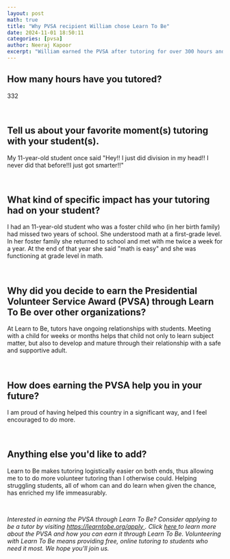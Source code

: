 ```yaml
---
layout: post
math: true
title: "Why PVSA recipient William chose Learn To Be"
date: 2024-11-01 18:50:11
categories: [pvsa]
author: Neeraj Kapoor
excerpt: "William earned the PVSA after tutoring for over 300 hours and helping his student get to grade level after being 5 grade levels behind!"
---
```


<h2 id="">
 How many hours have you tutored?
</h2>
<p id="">
 332
</p>
<p id="">
 ‍
</p>
<h2 id="">
 Tell us about your favorite moment(s) tutoring with your student(s).
</h2>
<p id="">
 My 11-year-old student once said "Hey!! I just did division in my head!! I never did that before!!I just got smarter!!"
</p>
<p id="">
 ‍
</p>
<h2 id="">
 What kind of specific impact has your tutoring had on your student?
</h2>
<p id="">
 I had an 11-year-old student who was a foster child who (in her birth family) had missed two years of school. She understood math at a first-grade level. In her foster family she returned to school and met with me twice a week for a year. At the end of that year she said "math is easy" and she was functioning at grade level in math.
</p>
<p id="">
 ‍
</p>
<h2 id="">
 Why did you decide to earn the Presidential Volunteer Service Award (PVSA) through Learn To Be over other organizations?
</h2>
<p id="">
 At Learn to Be, tutors have ongoing relationships with students. Meeting with a child for weeks or months helps that child not only to learn subject matter, but also to develop and mature through their relationship with a safe and supportive adult.
</p>
<p id="">
 ‍
</p>
<h2 id="">
 How does earning the PVSA help you in your future?
</h2>
<p id="">
 I am proud of having helped this country in a significant way, and I feel encouraged to do more.
</p>
<p id="">
 ‍
</p>
<h2 id="">
 Anything else you'd like to add?
</h2>
<p id="">
 Learn to Be makes tutoring logistically easier on both ends, thus allowing me to to do more volunteer tutoring than I otherwise could. Helping struggling students, all of whom can and do learn when given the chance, has enriched my life immeasurably.
</p>
<p id="">
 ‍
</p>
<p id="">
 <em id="">
  Interested in earning the PVSA through Learn To Be? Consider applying to be a tutor by visiting
 </em>
 <a href="https://www.learntobe.org/apply">
  <em id="">
   https://learntobe.org/apply
  </em>
 </a>
 <em id="">
  . Click
 </em>
 <a href="https://www.learntobe.org/blog/what-is-the-presidential-volunteer-service-award-and-how-can-you-get-involved">
  <em id="">
   here
  </em>
 </a>
 <em id="">
  to learn more about the PVSA and how you can earn it through Learn To Be. Volunteering with Learn To Be means providing free, online tutoring to students who need it most. We hope you'll join us.
 </em>
</p>
<p id="">
 ‍
</p>
